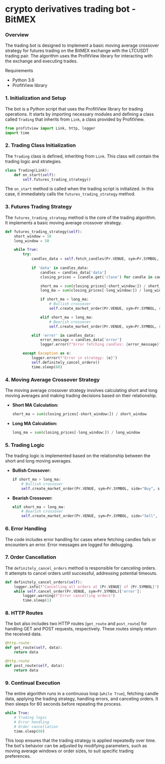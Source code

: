 # crypto derivatives trading bot - BitMEX

### Overview
The trading bot is designed to implement a basic moving average crossover strategy for futures trading on the BitMEX exchange with the LTCUSDT trading pair. The algorithm uses the ProfitView library for interacting with the exchange and executing trades.

Requirements
* Python 3.6
* ProfitView library 

### 1. Initialization and Setup

The bot is a Python script that uses the ProfitView library for trading operations. It starts by importing necessary modules and defining a class called `Trading` that inherits from `Link`, a class provided by ProfitView.

```python
from profitview import Link, http, logger
import time
```

### 2. Trading Class Initialization

The `Trading` class is defined, inheriting from `Link`. This class will contain the trading logic and strategies.

```python
class Trading(Link):
    def on_start(self):
        self.futures_trading_strategy()
```

The `on_start` method is called when the trading script is initialized. In this case, it immediately calls the `futures_trading_strategy` method.

### 3. Futures Trading Strategy

The `futures_trading_strategy` method is the core of the trading algorithm. It implements a basic moving average crossover strategy.

```python
def futures_trading_strategy(self):
    short_window = 10
    long_window = 50

    while True:
        try:
            candles_data = self.fetch_candles(Pr.VENUE, sym=Pr.SYMBOL, level='1d')
            
            if 'data' in candles_data:
                candles = candles_data['data']
                closing_prices = [candle.get('close') for candle in candles]

                short_ma = sum(closing_prices[-short_window:]) / short_window
                long_ma = sum(closing_prices[-long_window:]) / long_window

                if short_ma > long_ma:
                    # Bullish crossover
                    self.create_market_order(Pr.VENUE, sym=Pr.SYMBOL, side="Buy", size=1000000)

                elif short_ma < long_ma:
                    # Bearish crossover
                    self.create_market_order(Pr.VENUE, sym=Pr.SYMBOL, side="Sell", size=1000)

            elif 'error' in candles_data:
                error_message = candles_data['error']
                logger.error(f"Error fetching candles: {error_message}")

        except Exception as e:
            logger.error(f"Error in strategy: {e}")
            self.definitely_cancel_orders()
            time.sleep(60)
```

### 4. Moving Average Crossover Strategy

The moving average crossover strategy involves calculating short and long moving averages and making trading decisions based on their relationship.

- **Short MA Calculation:**
  ```python
  short_ma = sum(closing_prices[-short_window:]) / short_window
  ```

- **Long MA Calculation:**
  ```python
  long_ma = sum(closing_prices[-long_window:]) / long_window
  ```

### 5. Trading Logic

The trading logic is implemented based on the relationship between the short and long moving averages.

- **Bullish Crossover:**
  ```python
  if short_ma > long_ma:
      # Bullish crossover
      self.create_market_order(Pr.VENUE, sym=Pr.SYMBOL, side="Buy", size=1000000)
  ```

- **Bearish Crossover:**
  ```python
  elif short_ma < long_ma:
      # Bearish crossover
      self.create_market_order(Pr.VENUE, sym=Pr.SYMBOL, side="Sell", size=1000)
  ```

### 6. Error Handling

The code includes error handling for cases where fetching candles fails or encounters an error. Error messages are logged for debugging.

### 7. Order Cancellation

The `definitely_cancel_orders` method is responsible for canceling orders. It attempts to cancel orders until successful, addressing potential timeouts.

```python
def definitely_cancel_orders(self):
    logger.info(f"Cancelling all orders at {Pr.VENUE} of {Pr.SYMBOL}")
    while self.cancel_order(Pr.VENUE, sym=Pr.SYMBOL)['error']:
        logger.warning(f"Error cancelling orders")
        time.sleep(1)
```

### 8. HTTP Routes

The bot also includes two HTTP routes (`get_route` and `post_route`) for handling GET and POST requests, respectively. These routes simply return the received data.

```python
@http.route
def get_route(self, data):
    return data

@http.route
def post_route(self, data):
    return data
```

### 9. Continual Execution

The entire algorithm runs in a continuous loop (`while True`), fetching candle data, applying the trading strategy, handling errors, and canceling orders. It then sleeps for 60 seconds before repeating the process.

```python
while True:
    # Trading logic
    # Error handling
    # Order cancellation
    time.sleep(60)
```

This loop ensures that the trading strategy is applied repeatedly over time. The bot's behavior can be adjusted by modifying parameters, such as moving average windows or order sizes, to suit specific trading preferences.




